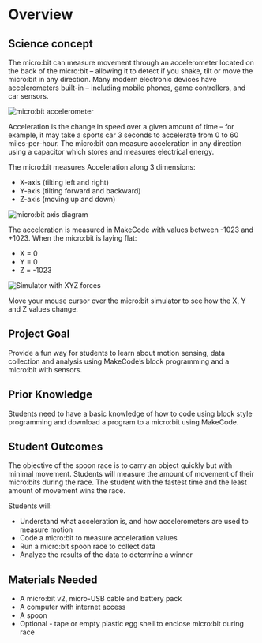 # Overview

## Science concept

The micro:bit can measure movement through an accelerometer located on the back of the micro:bit – allowing it to detect if you shake, tilt or move the micro:bit in any direction. Many modern electronic devices have accelerometers built-in – including mobile phones, game controllers, and car sensors.

![micro:bit accelerometer](/static/courses/ucp-science/spoon-race/microbit-accelerometer.png)

Acceleration is the change in speed over a given amount of time – for example, it may take a sports car 3 seconds to accelerate from 0 to 60 miles-per-hour. The micro:bit can measure acceleration in any direction using a capacitor which stores and measures electrical energy.

The micro:bit measures Acceleration along 3 dimensions:

* X-axis (tilting left and right)
* Y-axis (tilting forward and backward)
* Z-axis (moving up and down)

![micro:bit axis diagram](/static/courses/ucp-science/spoon-race/microbit-axis.png)

The acceleration is measured in MakeCode with values between -1023 and +1023. When the micro:bit is laying flat:

* X = 0
* Y = 0
* Z = -1023

![Simulator with XYZ forces](/static/courses/ucp-science/spoon-race/simulator-xyz-accel.png)

Move your mouse cursor over the micro:bit simulator to see how the X, Y and Z values change.

## Project Goal

Provide a fun way for students to learn about motion sensing, data collection and analysis using MakeCode’s block programming and a micro:bit with sensors.

## Prior Knowledge

Students need to have a basic knowledge of how to code using block style programming and download a program to a micro:bit using MakeCode.

## Student Outcomes

The objective of the spoon race is to carry an object quickly but with minimal movement. Students will measure the amount of movement of their micro:bits during the race. The student with the fastest time and the least amount of movement wins the race.

Students will:

* Understand what acceleration is, and how accelerometers are used to measure motion
* Code a micro:bit to measure acceleration values
* Run a micro:bit spoon race to collect data
* Analyze the results of the data to determine a winner

## Materials Needed

* A micro:bit v2, micro-USB cable and battery pack
* A computer with internet access
* A spoon
* Optional - tape or empty plastic egg shell to enclose micro:bit during race